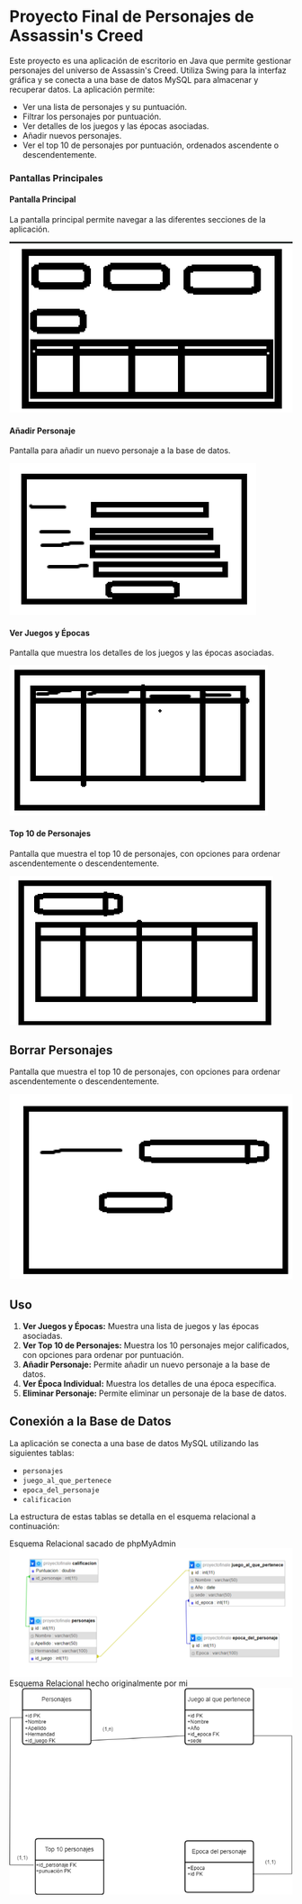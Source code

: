 # Proyecto Final de Personajes de Assassin's Creed

Este proyecto es una aplicación de escritorio en Java que permite gestionar personajes del universo de Assassin's Creed. Utiliza Swing para la interfaz gráfica y se conecta a una base de datos MySQL para almacenar y recuperar datos. La aplicación permite:

- Ver una lista de personajes y su puntuación.
- Filtrar los personajes por puntuación.
- Ver detalles de los juegos y las épocas asociadas.
- Añadir nuevos personajes.
- Ver el top 10 de personajes por puntuación, ordenados ascendente o descendentemente.

### Pantallas Principales

#### Pantalla Principal

La pantalla principal permite navegar a las diferentes secciones de la aplicación.

![Pantalla Principal](img/Principal.png)

#### Añadir Personaje

Pantalla para añadir un nuevo personaje a la base de datos.

![Añadir Personaje](img/AddCharacter.png)

#### Ver Juegos y Épocas

Pantalla que muestra los detalles de los juegos y las épocas asociadas.

![Ver Juegos y Épocas](img/GameDetails.png)

#### Top 10 de Personajes

Pantalla que muestra el top 10 de personajes, con opciones para ordenar ascendentemente o descendentemente.

![Top 10 de Personajes](img/Top10List.png)

## Borrar Personajes

Pantalla que muestra el top 10 de personajes, con opciones para ordenar ascendentemente o descendentemente.

![Borrar Personajes](img/DeleteCharacter.png)

## Uso

1. **Ver Juegos y Épocas:** Muestra una lista de juegos y las épocas asociadas.
2. **Ver Top 10 de Personajes:** Muestra los 10 personajes mejor calificados, con opciones para ordenar por puntuación.
3. **Añadir Personaje:** Permite añadir un nuevo personaje a la base de datos.
4. **Ver Época Individual:** Muestra los detalles de una época específica.
5. **Eliminar Personaje:** Permite eliminar un personaje de la base de datos.

## Conexión a la Base de Datos

La aplicación se conecta a una base de datos MySQL utilizando las siguientes tablas:

- `personajes`
- `juego_al_que_pertenece`
- `epoca_del_personaje`
- `calificacion`

La estructura de estas tablas se detalla en el esquema relacional a continuación:

Esquema Relacional sacado de phpMyAdmin
![Esquema Relacional](img/RelacionalPRo.png)
Esquema Relacional hecho originalmente por mi
![Esquema Relacional](img/AC.drawio.png)